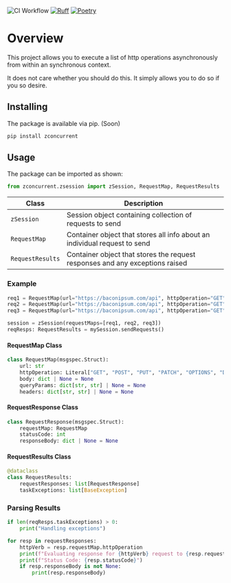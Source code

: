 ![CI Workflow](https://github.com/fullerzz/zConcurrent/actions/workflows/ci.yml/badge.svg)
[![Ruff](https://img.shields.io/endpoint?url=https://raw.githubusercontent.com/astral-sh/ruff/main/assets/badge/v2.json)](https://github.com/astral-sh/ruff)
[![Poetry](https://img.shields.io/endpoint?url=https://python-poetry.org/badge/v0.json)](https://python-poetry.org/)

# Overview

This project allows you to execute a list of http operations asynchronously from within an synchronous context.

It does not care whether you should do this. It simply allows you to do so if you so desire.

## Installing

The package is available via pip. (Soon)

```bash
pip install zconcurrent
```

## Usage

The package can be imported as shown:

```python
from zconcurrent.zsession import zSession, RequestMap, RequestResults
```

| Class | Description|
| ----- | -----------|
| `zSession` | Session object containing collection of requests to send |
| `RequestMap` | Container object that stores all info about an individual request to send |
| `RequestResults` | Container object that stores the request responses and any exceptions raised |


### Example

```python
req1 = RequestMap(url="https://baconipsum.com/api", httpOperation="GET", queryParams={"type": "meat-and-filler", "format": "json"})
req2 = RequestMap(url="https://baconipsum.com/api", httpOperation="GET", queryParams={"type": "all-meat", "format": "json"})
req3 = RequestMap(url="https://baconipsum.com/api", httpOperation="GET", queryParams={"type": "meat-and-filler", "format": "json"})

session = zSession(requestMaps=[req1, req2, req3])
reqResps: RequestResults = mySession.sendRequests()
```

#### RequestMap Class

```python
class RequestMap(msgspec.Struct):
    url: str
    httpOperation: Literal["GET", "POST", "PUT", "PATCH", "OPTIONS", "DELETE"]
    body: dict | None = None
    queryParams: dict[str, str] | None = None
    headers: dict[str, str] | None = None
```


#### RequestResponse Class

```python
class RequestResponse(msgspec.Struct):
    requestMap: RequestMap
    statusCode: int
    responseBody: dict | None = None
```

#### RequestResults Class

```python
@dataclass
class RequestResults:
    requestResponses: list[RequestResponse]
    taskExceptions: list[BaseException]
```

### Parsing Results

```python
if len(reqResps.taskExceptions) > 0:
    print("Handling exceptions")

for resp in requestResponses:
    httpVerb = resp.requestMap.httpOperation
    print(f"Evaluating response for {httpVerb} request to {resp.requestMap.url}")
    print(f"Status Code: {resp.statusCode}")
    if resp.responseBody is not None:
        print(resp.responseBody)
```
